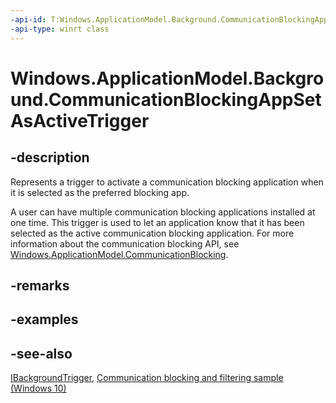 ----api-id: T:Windows.ApplicationModel.Background.CommunicationBlockingAppSetAsActiveTrigger
-api-type: winrt class
---<!-- Class syntax.public class CommunicationBlockingAppSetAsActiveTrigger : Windows.ApplicationModel.Background.IBackgroundTrigger, Windows.ApplicationModel.Background.ICommunicationBlockingAppSetAsActiveTrigger--># Windows.ApplicationModel.Background.CommunicationBlockingAppSetAsActiveTrigger## -descriptionRepresents a trigger to activate a communication blocking application when it is selected as the preferred blocking app.A user can have multiple communication blocking applications installed at one time. This trigger is used to let an application know that it has been selected as the active communication blocking application. For more information about the communication blocking API, see [Windows.ApplicationModel.CommunicationBlocking](../windows.applicationmodel.communicationblocking/windows_applicationmodel_communicationblocking.md).## -remarks## -examples## -see-also[IBackgroundTrigger](ibackgroundtrigger.md), [Communication blocking and filtering sample (Windows 10)](http://go.microsoft.com/fwlink/p/?LinkId=624164)